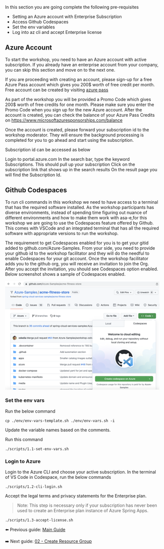In this section you are going complete the following pre-requisites
 - Setting an Azure account with Enterprise Subscription
 - Access Github Codespaces
 - Set the env variables
 - Log into az cli and accept Enterprise license
  
## Azure Account
To start the workshop, you need to have an Azure account with active subscription. If you already have an enterprise account from your company, you can skip this section and move on to the next one. 

If you are proceeding with creating an account, please sign-up for a free Azure Pass account which gives you 200$ worth of free credit per month. Free account can be created by visiting [azure pass](https://www.microsoftazurepass.com/)

As part of the workshop you will be provided a Promo Code which gives 200$ worth of free credits for one month. Please make sure you enter the Promo Code when you sign up for the new Azure account. After the account is created, you can check the balance of your Azure Pass Credits on https://www.microsoftazuresponsorships.com/balance

Once the account is created, please forward your subscription id to the workshop moderator. They will ensure the background processing is completed for you to go ahead and start using the subscription.

Subscription id can be accessed as below

Login to portal.azure.com
In the search bar, type the keyword Subscriptions. This should pull up your subscription
Click on the subscription link that shows up in the search results
On the result page you will find the Subscription Id.

## Github Codespaces
To run cli commands in this workshop we need to have access to a terminal that has the required software installed. As the workshop participants has diverse environments, instead of spending time figuring out nuance of different environments and how to make them work with asa-e,for this workshop we are going to use the Codespaces feature offered by Github. This comes with VSCode and an integrated terminal that has all the required software with appropriate versions to run the workshop.

The requirement to get Codespaces enabled for you is to get your gitid added to github.com/Azure-Samples. From your side, you need to provide your github id to the workshop facilitator and they will do the needful to enable Codespaces for your git account. Once the workshop facilitator adds you to the github org, you will receive an invitation to join the Org. After you accept the invitation, you should see Codespaces option enabled. Below screenshot shows a sample of Codespaces enabled.

![codespaces](images/codespaces.png)

### Set the env vars
Run the below command
```shell
cp ./env/env-vars-template.sh ./env/env-vars.sh -i
```

Update the variable names based on the comments.

Run this command
```shell
./scripts/1.1-set-env-vars.sh
```

### Login to Azure

Login to the Azure CLI and choose your active subscription. In the terminal of VS Code in Codespace, run the below commands

```shell
./scripts/1.2-cli-login.sh
```

Accept the legal terms and privacy statements for the Enterprise plan.

> Note: This step is necessary only if your subscription has never been used to create an Enterprise plan instance of Azure Spring Apps.

```shell
./scripts/1.3-accept-license.sh
```

⬅️ Previous guide: [Main Guide](../README.md)

➡️ Next guide: [02 - Create Resource Group](../02-create-resource-group/README.md)

